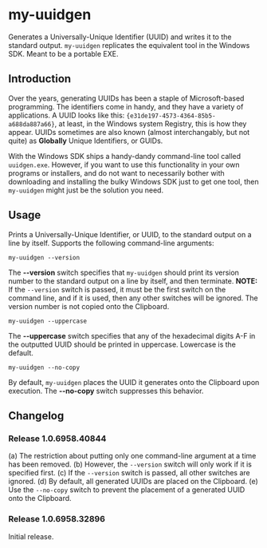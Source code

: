 # my-uuidgen
Generates a Universally-Unique Identifier (UUID) and writes it to the standard output.  ```my-uuidgen``` replicates the equivalent tool in the Windows SDK.  Meant to be a portable EXE.

## Introduction
Over the years, generating UUIDs has been a staple of Microsoft-based programming.  The identifiers come in handy, and they have a variety of applications.  A UUID looks like this: ```{e31de197-4573-4364-85b5-a688da887a66}```, at least, in the Windows system Registry, this is how they appear.  UUIDs sometimes are also known (almost interchangably, but not quite) as **Globally** Unique Identifiers, or GUIDs.  

With the Windows SDK ships a handy-dandy command-line tool called ``uuidgen.exe``.  However, if you want to use this functionality in your own programs or installers, and do not want to necessarily bother with downloading and installing the bulky Windows SDK just to get one tool, then ```my-uuidgen``` might just be the solution you need.

## Usage
Prints a Universally-Unique Identifier, or UUID, to the standard output on a line by itself.  Supports the following command-line arguments:
```
my-uuidgen --version
```
The **--version** switch specifies that ```my-uuidgen``` should print its version number to the standard output on a line by itself, and then terminate.
**NOTE:** If the ```--version``` switch is passed, it must be the first switch on the command line, and if it is used, then any other switches will be ignored.  The version number is not copied onto the Clipboard.
```
my-uuidgen --uppercase
```
The **--uppercase** switch specifies that any of the hexadecimal digits A-F in the outputted UUID should be printed in uppercase.  Lowercase is the default.
```
my-uuidgen --no-copy
```
By default, ```my-uuidgen``` places the UUID it generates onto the Clipboard upon execution.  The **--no-copy** switch suppresses this behavior.
## Changelog
### Release 1.0.6958.40844
(a) The restriction about putting only one command-line argument at a time has been removed.
(b) However, the ```--version``` switch will only work if it is specified first.
(c) If the ```--version``` switch is passed, all other switches are ignored.
(d) By default, all generated UUIDs are placed on the Clipboard.
(e) Use the ```--no-copy``` switch to prevent the placement of a generated UUID onto the Clipboard.
### Release 1.0.6958.32896
Initial release.